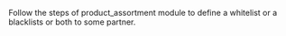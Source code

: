 Follow the steps of product_assortment module to define a whitelist or a
blacklists or both to some partner.
